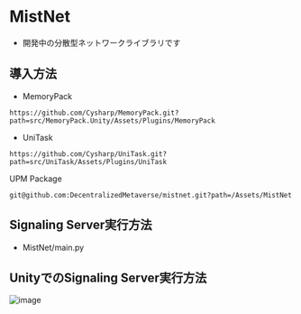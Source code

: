# MistNet
- 開発中の分散型ネットワークライブラリです

## 導入方法
- MemoryPack
```
https://github.com/Cysharp/MemoryPack.git?path=src/MemoryPack.Unity/Assets/Plugins/MemoryPack
```
- UniTask
```
https://github.com/Cysharp/UniTask.git?path=src/UniTask/Assets/Plugins/UniTask
```

UPM Package
```
git@github.com:DecentralizedMetaverse/mistnet.git?path=/Assets/MistNet
```


## Signaling Server実行方法
- MistNet/main.py

## UnityでのSignaling Server実行方法
![image](https://github.com/DecentralizedMetaverse/mistnet/assets/38463346/c5b11c4e-4604-455e-8c1d-81f77eee0d3d)
